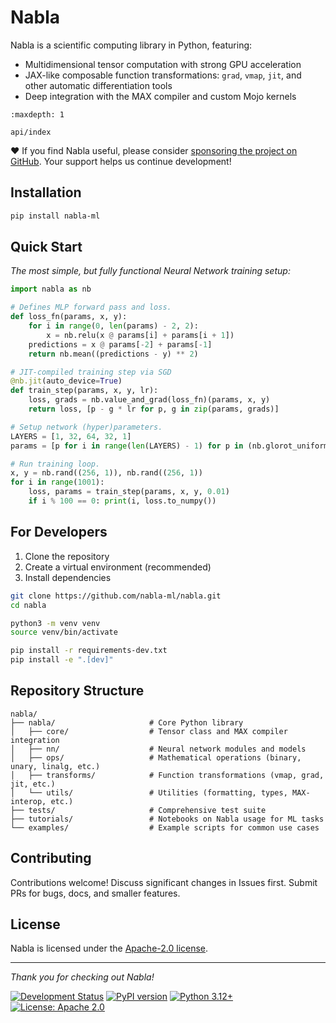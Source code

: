 # Nabla

Nabla is a scientific computing library in Python, featuring:

- Multidimensional tensor computation with strong GPU acceleration
- JAX-like composable function transformations: `grad`, `vmap`, `jit`, and other automatic differentiation tools
- Deep integration with the MAX compiler and custom Mojo kernels

```{toctree}
:maxdepth: 1

api/index
```

❤️ If you find Nabla useful, please consider [sponsoring the project on GitHub](https://github.com/sponsors/nabla-ml). Your support helps us continue development!

## Installation

```bash
pip install nabla-ml
```

## Quick Start

*The most simple, but fully functional Neural Network training setup:*

```python
import nabla as nb

# Defines MLP forward pass and loss.
def loss_fn(params, x, y):
    for i in range(0, len(params) - 2, 2):
        x = nb.relu(x @ params[i] + params[i + 1])
    predictions = x @ params[-2] + params[-1]
    return nb.mean((predictions - y) ** 2)

# JIT-compiled training step via SGD
@nb.jit(auto_device=True)
def train_step(params, x, y, lr):
    loss, grads = nb.value_and_grad(loss_fn)(params, x, y)
    return loss, [p - g * lr for p, g in zip(params, grads)]

# Setup network (hyper)parameters.
LAYERS = [1, 32, 64, 32, 1]
params = [p for i in range(len(LAYERS) - 1) for p in (nb.glorot_uniform((LAYERS[i], LAYERS[i + 1])), nb.zeros((1, LAYERS[i + 1])),)]

# Run training loop.
x, y = nb.rand((256, 1)), nb.rand((256, 1))
for i in range(1001):
    loss, params = train_step(params, x, y, 0.01)
    if i % 100 == 0: print(i, loss.to_numpy())
```

## For Developers

1. Clone the repository
2. Create a virtual environment (recommended)
3. Install dependencies

```bash
git clone https://github.com/nabla-ml/nabla.git
cd nabla

python3 -m venv venv
source venv/bin/activate

pip install -r requirements-dev.txt
pip install -e ".[dev]"
```

## Repository Structure

<!-- ![alt text](assets/image.png) -->

```text
nabla/
├── nabla/                     # Core Python library
│   ├── core/                  # Tensor class and MAX compiler integration
│   ├── nn/                    # Neural network modules and models
│   ├── ops/                   # Mathematical operations (binary, unary, linalg, etc.)
│   ├── transforms/            # Function transformations (vmap, grad, jit, etc.)
│   └── utils/                 # Utilities (formatting, types, MAX-interop, etc.)
├── tests/                     # Comprehensive test suite
├── tutorials/                 # Notebooks on Nabla usage for ML tasks
└── examples/                  # Example scripts for common use cases
```

## Contributing

Contributions welcome! Discuss significant changes in Issues first. Submit PRs for bugs, docs, and smaller features.

## License

Nabla is licensed under the [Apache-2.0 license](https://github.com/nabla-ml/nabla/blob/main/LICENSE).

---

*Thank you for checking out Nabla!*

[![Development Status](https://img.shields.io/badge/status-pre--alpha-red)](https://github.com/nabla-ml/nabla)
[![PyPI version](https://badge.fury.io/py/nabla-ml.svg)](https://badge.fury.io/py/nabla-ml)
[![Python 3.12+](https://img.shields.io/badge/python-3.12+-blue.svg)](https://www.python.org/downloads/)
[![License: Apache 2.0](https://img.shields.io/badge/license-Apache%202.0-blue.svg)](https://www.apache.org/licenses/LICENSE-2.0)